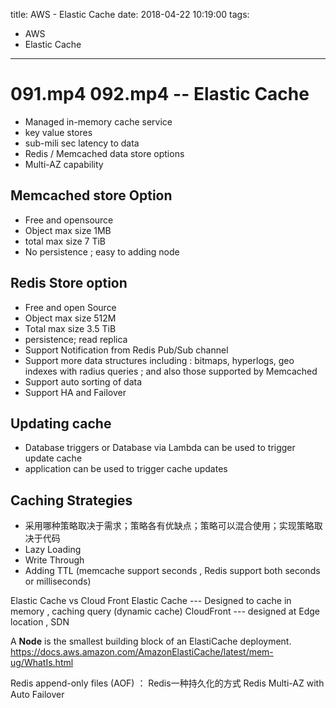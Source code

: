 title: AWS - Elastic Cache
date: 2018-04-22 10:19:00
tags:
- AWS
- Elastic Cache
---

# 091.mp4 092.mp4 -- Elastic Cache

* Managed in-memory cache service
* key value stores
* sub-mili sec latency to data
* Redis / Memcached data store options
* Multi-AZ capability

## Memcached store Option

* Free and opensource
* Object max size 1MB
* total max size 7 TiB
* No persistence ; easy to adding node

## Redis Store option

* Free and open Source
* Object max size 512M
* Total max size 3.5 TiB
* persistence; read replica
* Support Notification from Redis Pub/Sub channel
* Support more data structures including : bitmaps, hyperlogs, geo indexes with radius queries ; and also those supported by Memcached
* Support auto sorting of data
* Support HA and Failover

## Updating cache

* Database triggers or Database via Lambda can be used to trigger update cache
* application can be used to trigger cache updates


## Caching Strategies

* 采用哪种策略取决于需求；策略各有优缺点；策略可以混合使用；实现策略取决于代码
 * Lazy Loading
 * Write Through
 * Adding TTL (memcache support seconds , Redis support both seconds or milliseconds)


Elastic Cache vs Cloud Front
Elastic Cache --- Designed to cache in memory , caching query (dynamic cache)
CloudFront --- designed at Edge location , SDN


A __Node__ is the smallest building block of an ElastiCache deployment.
https://docs.aws.amazon.com/AmazonElastiCache/latest/mem-ug/WhatIs.html

Redis append-only files (AOF) ： Redis一种持久化的方式
Redis Multi-AZ with Auto Failover
